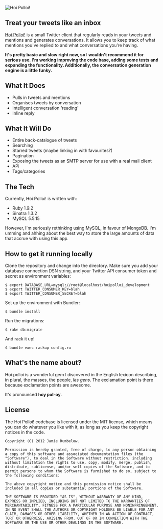 ![Hoi Polloi!](http://f.cl.ly/items/2n0V3N3h0J3k2c3K1F1h/Screen%20Shot%202012-02-29%20at%2000.01.46.png)

## Treat your tweets like an inbox

[Hoi Polloi!](http://hoipolloi.heroku.com) is a small Twitter client that regularly reads in your tweets and mentions and generates conversations. It allows you to keep track of what mentions you've replied to and what conversations you're having.

**It's pretty basic and slow right now, so I wouldn't recommend it for serious use. I'm working improving the code base, adding some tests and expanding the functionality. Additionally, the conversation generation engine is a little funky.**

## What It Does

* Pulls in tweets and mentions
* Organises tweets by conversation
* Intelligent conversation 'reading'
* Inline reply

## What It Will Do

* Entire back-catalogue of tweets
* Searching
* Starred tweets (maybe linking in with favourites?)
* Pagination
* Exposing the tweets as an SMTP server for use with a real mail client
* API
* Tags/categories

## The Tech

Currently, Hoi Polloi! is written with:

* Ruby 1.9.2
* Sinatra 1.3.2
* MySQL 5.5.15

However, I'm seriously rethinking using MySQL, in favour of MongoDB. I'm umming and ahhing about the best way to store the large amounts of data that accrue with using this app.

## How to get it running locally

Clone the repository and change into the directory. Make sure you add your database connection DSN string, and your Twitter API consumer token and secret as environment variables:

	$ export DATABASE_URL=mysql://root@localhost/hoipolloi_development
	$ export TWITTER_CONSUMER_KEY=blah
	$ export TWITTER_CONSUMER_SECRET=blah

Set up the environment with Bundler:

	$ bundle install

Run the migrations:

	$ rake db:migrate

And rack it up!

	$ bundle exec rackup config.ru

## What's the name about?

Hoi polloi is a wonderful gem I discovered in the English lexicon describing, in plural, the masses, the people, *les gens*. The exclamation point is there because exclamation points are awesome.

It's pronounced **hoy pol-oy**.

## License

The Hoi Polloi! codebase is licensed under the MIT license, which means you can do whatever you like with it, as long as you keep the copyright notices in the code.

	Copyright (C) 2012 Jamie Rumbelow.

	Permission is hereby granted, free of charge, to any person obtaining a copy of this software and associated documentation files (the "Software"), to deal in the Software without restriction, including without limitation the rights to use, copy, modify, merge, publish, distribute, sublicense, and/or sell copies of the Software, and to permit persons to whom the Software is furnished to do so, subject to the following conditions:

	The above copyright notice and this permission notice shall be included in all copies or substantial portions of the Software.

	THE SOFTWARE IS PROVIDED "AS IS", WITHOUT WARRANTY OF ANY KIND, EXPRESS OR IMPLIED, INCLUDING BUT NOT LIMITED TO THE WARRANTIES OF MERCHANTABILITY, FITNESS FOR A PARTICULAR PURPOSE AND NONINFRINGEMENT. IN NO EVENT SHALL THE AUTHORS OR COPYRIGHT HOLDERS BE LIABLE FOR ANY CLAIM, DAMAGES OR OTHER LIABILITY, WHETHER IN AN ACTION OF CONTRACT, TORT OR OTHERWISE, ARISING FROM, OUT OF OR IN CONNECTION WITH THE SOFTWARE OR THE USE OR OTHER DEALINGS IN THE SOFTWARE.